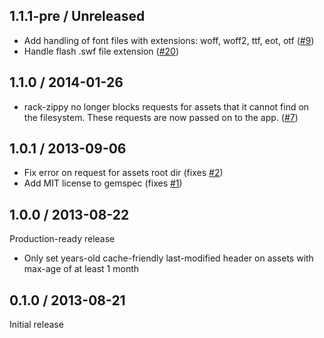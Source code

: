 ## 1.1.1-pre / Unreleased
- Add handling of font files with extensions: woff, woff2, ttf, eot, otf
  ([#9](https://github.com/eliotsykes/rack-zippy/issues/9))
- Handle flash .swf file extension ([#20](https://github.com/eliotsykes/rack-zippy/issues/20))

## 1.1.0 / 2014-01-26
- rack-zippy no longer blocks requests for assets that it cannot find on the filesystem. These
  requests are now passed on to the app. ([#7](https://github.com/eliotsykes/rack-zippy/issues/7))

## 1.0.1 / 2013-09-06
-  Fix error on request for assets root dir (fixes [#2](https://github.com/eliotsykes/rack-zippy/issues/2))
-  Add MIT license to gemspec (fixes [#1](https://github.com/eliotsykes/rack-zippy/issues/1))

## 1.0.0 / 2013-08-22

Production-ready release

-  Only set years-old cache-friendly last-modified header on assets with max-age of at least 1 month

## 0.1.0 / 2013-08-21

Initial release
